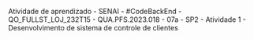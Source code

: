 Atividade de aprendizado - SENAI - #CodeBackEnd - QO_FULLST_LOJ_232T15 - QUA.PFS.2023.018 - 07a - SP2 - Atividade 1 - Desenvolvimento de sistema de controle de clientes
